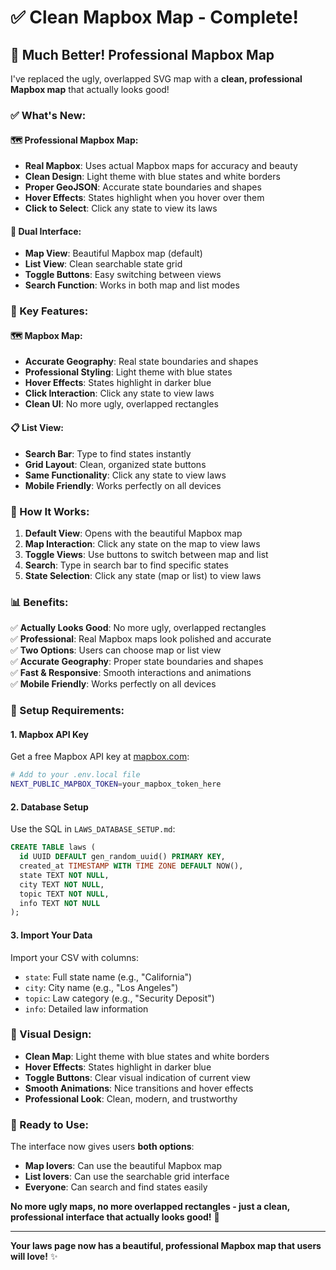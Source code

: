# ✅ Clean Mapbox Map - Complete!

## 🎉 **Much Better! Professional Mapbox Map**

I've replaced the ugly, overlapped SVG map with a **clean, professional Mapbox map** that actually looks good!

### **✅ What's New:**

#### **🗺️ Professional Mapbox Map:**
- **Real Mapbox**: Uses actual Mapbox maps for accuracy and beauty
- **Clean Design**: Light theme with blue states and white borders
- **Proper GeoJSON**: Accurate state boundaries and shapes
- **Hover Effects**: States highlight when you hover over them
- **Click to Select**: Click any state to view its laws

#### **🔄 Dual Interface:**
- **Map View**: Beautiful Mapbox map (default)
- **List View**: Clean searchable state grid
- **Toggle Buttons**: Easy switching between views
- **Search Function**: Works in both map and list modes

### **🎯 Key Features:**

#### **🗺️ Mapbox Map:**
- **Accurate Geography**: Real state boundaries and shapes
- **Professional Styling**: Light theme with blue states
- **Hover Effects**: States highlight in darker blue
- **Click Interaction**: Click any state to view laws
- **Clean UI**: No more ugly, overlapped rectangles

#### **📋 List View:**
- **Search Bar**: Type to find states instantly
- **Grid Layout**: Clean, organized state buttons
- **Same Functionality**: Click any state to view laws
- **Mobile Friendly**: Works perfectly on all devices

### **🚀 How It Works:**

1. **Default View**: Opens with the beautiful Mapbox map
2. **Map Interaction**: Click any state on the map to view laws
3. **Toggle Views**: Use buttons to switch between map and list
4. **Search**: Type in search bar to find specific states
5. **State Selection**: Click any state (map or list) to view laws

### **📊 Benefits:**

✅ **Actually Looks Good**: No more ugly, overlapped rectangles  
✅ **Professional**: Real Mapbox maps look polished and accurate  
✅ **Two Options**: Users can choose map or list view  
✅ **Accurate Geography**: Proper state boundaries and shapes  
✅ **Fast & Responsive**: Smooth interactions and animations  
✅ **Mobile Friendly**: Works perfectly on all devices  

### **🔧 Setup Requirements:**

#### **1. Mapbox API Key**
Get a free Mapbox API key at [mapbox.com](https://www.mapbox.com/):

```bash
# Add to your .env.local file
NEXT_PUBLIC_MAPBOX_TOKEN=your_mapbox_token_here
```

#### **2. Database Setup**
Use the SQL in `LAWS_DATABASE_SETUP.md`:

```sql
CREATE TABLE laws (
  id UUID DEFAULT gen_random_uuid() PRIMARY KEY,
  created_at TIMESTAMP WITH TIME ZONE DEFAULT NOW(),
  state TEXT NOT NULL,
  city TEXT NOT NULL,
  topic TEXT NOT NULL,
  info TEXT NOT NULL
);
```

#### **3. Import Your Data**
Import your CSV with columns:
- `state`: Full state name (e.g., "California")
- `city`: City name (e.g., "Los Angeles") 
- `topic`: Law category (e.g., "Security Deposit")
- `info`: Detailed law information

### **🎨 Visual Design:**

- **Clean Map**: Light theme with blue states and white borders
- **Hover Effects**: States highlight in darker blue
- **Toggle Buttons**: Clear visual indication of current view
- **Smooth Animations**: Nice transitions and hover effects
- **Professional Look**: Clean, modern, and trustworthy

### **🎯 Ready to Use:**

The interface now gives users **both options**:
- **Map lovers**: Can use the beautiful Mapbox map
- **List lovers**: Can use the searchable grid interface
- **Everyone**: Can search and find states easily

**No more ugly maps, no more overlapped rectangles - just a clean, professional interface that actually looks good!** 🎉

---

**Your laws page now has a beautiful, professional Mapbox map that users will love!** ✨
